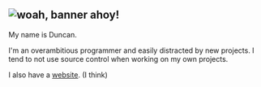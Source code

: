 ![woah, banner ahoy!](banner.gif)
 ---
My name is Duncan.

I'm an overambitious programmer and easily distracted by new projects.
I tend to not use source control when working on my own projects. 

I also have a [website](https://duncy.nz/). (I think) 



